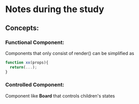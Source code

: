 #  Notes during the study

## Concepts:

### Functional Component:
Components that only consist of render() can be simplified as 
```javascript
function xx(props){
  return(...);
}
```

### Controlled Component:
Component like **Board** that controls children's states
